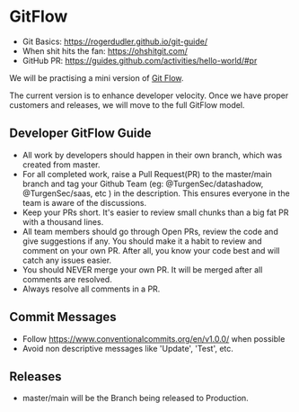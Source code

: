 # GitFlow

- Git Basics: https://rogerdudler.github.io/git-guide/
- When shit hits the fan: https://ohshitgit.com/
- GitHub PR: https://guides.github.com/activities/hello-world/#pr

We will be practising a mini version of [Git Flow](https://datasift.github.io/gitflow/IntroducingGitFlow.html).

The current version is to enhance developer velocity. Once we have proper customers and releases, we will move to the full GitFlow model.

## Developer GitFlow Guide

- All work by developers should happen in their own branch, which was created from master.
- For all completed work, raise a Pull Request(PR) to the master/main branch and tag your Github Team (eg: @TurgenSec/datashadow, @TurgenSec/saas, etc ) in the description. This ensures everyone in the team is aware of the discussions.
- Keep your PRs short. It's easier to review small chunks than a big fat PR with a thousand lines.
- All team members should go through Open PRs, review the code and give suggestions if any. You should make it a habit to review and comment on your own PR. After all, you know your code best and will catch any issues easier.
- You should NEVER merge your own PR. It will be merged after all comments are resolved.
- Always resolve all comments in a PR.

## Commit Messages

- Follow https://www.conventionalcommits.org/en/v1.0.0/ when possible
- Avoid non descriptive messages like 'Update', 'Test', etc.

## Releases

- master/main will be the Branch being released to Production.

